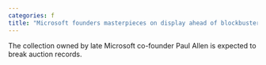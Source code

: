 ```yaml
---
categories: f
title: "Microsoft founders masterpieces on display ahead of blockbuster 1bn auction"
---
```

The collection owned by late Microsoft co-founder Paul Allen is expected to break auction records.